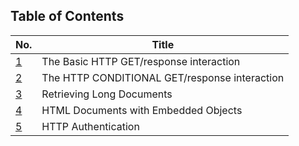 ## Table of Contents
|No.|Title|
|---|---|
|[1](https://github.com/chaebum-kim/network-projects/blob/master/wireshark-lab/HTTP/1.md)|The Basic HTTP GET/response interaction|
|[2](https://github.com/chaebum-kim/network-projects/blob/master/wireshark-lab/HTTP/2.md)|The HTTP CONDITIONAL GET/response interaction|
|[3](https://github.com/chaebum-kim/network-projects/blob/master/wireshark-lab/HTTP/3.md)|Retrieving Long Documents|
|[4](https://github.com/chaebum-kim/network-projects/blob/master/wireshark-lab/HTTP/4.md)|HTML Documents with Embedded Objects|
|[5](https://github.com/chaebum-kim/network-projects/blob/master/wireshark-lab/HTTP/5.md)|HTTP Authentication|
